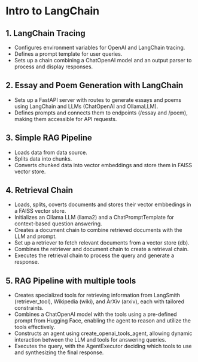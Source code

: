 # Intro to LangChain

## 1. LangChain Tracing
  * Configures environment variables for OpenAI and LangChain tracing.
  * Defines a prompt template for user queries.
  * Sets up a chain combining a ChatOpenAI model and an output parser to process and display responses.

## 2. Essay and Poem Generation with LangChain
  * Sets up a FastAPI server with routes to generate essays and poems using LangChain and LLMs (ChatOpenAI and OllamaLLM).
  * Defines prompts and connects them to endpoints (/essay and /poem), making them accessible for API requests.

## 3. Simple RAG Pipeline
  * Loads data from data source.
  * Splits data into chunks.
  * Converts chunked data into vector embeddings and store them in FAISS vector store.

## 4. Retrieval Chain
  * Loads, splits, coverts documents and stores their vector embbedings in a FAISS vector store.
  * Initializes an Ollama LLM (llama2) and a ChatPromptTemplate for context-based question answering.
  * Creates a document chain to combine retrieved documents with the LLM and prompt.
  * Set up a retriever to fetch relevant documents from a vector store (db).
  * Combines the retriever and document chain to create a retrieval chain.
  * Executes the retrieval chain to process the query and generate a response.

## 5. RAG Pipeline with multiple tools
  * Creates specialized tools for retrieving information from LangSmith (retriever_tool), Wikipedia (wiki), and ArXiv (arxiv), each with tailored constraints.
  * Combines a ChatOpenAI model with the tools using a pre-defined prompt from Hugging Face, enabling the agent to reason and utilize the tools effectively.
  * Constructs an agent using create_openai_tools_agent, allowing dynamic interaction between the LLM and tools for answering queries.
  * Executes the query, with the AgentExecutor deciding which tools to use and synthesizing the final response.